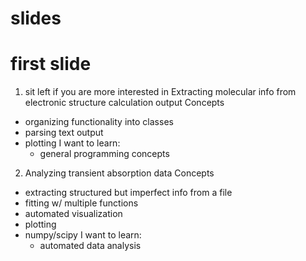# slides

# first slide
1. sit left if you are more interested in
Extracting molecular info from electronic structure calculation output
Concepts
- organizing functionality into classes
- parsing text output
- plotting
I want to learn:
  - general programming concepts

2. Analyzing transient absorption data
Concepts
- extracting structured but imperfect info from a file
- fitting w/ multiple functions
- automated visualization
- plotting
- numpy/scipy
I want to learn:
  - automated data analysis
